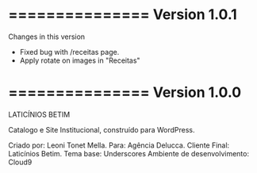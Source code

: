 ===============
Version 1.0.1
===============
Changes in this version

- Fixed bug with /receitas page.
- Apply rotate on images in "Receitas"

===============
Version 1.0.0
===============
LATICÍNIOS BETIM

Catalogo e Site Institucional, construído para WordPress.

Criado por: Leoni Tonet Mella.
Para: Agência Delucca.
Cliente Final: Laticínios Betim.
Tema base: Underscores
Ambiente de desenvolvimento: Cloud9
